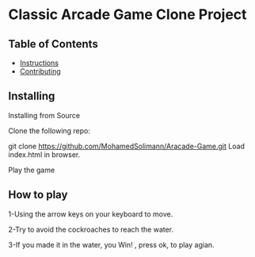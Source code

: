 # Classic Arcade Game Clone Project

## Table of Contents

- [Instructions](#Installing)
- [Contributing](#contributing)

## Installing
Installing from Source

Clone the following repo:

git clone https://github.com/MohamedSolimann/Aracade-Game.git
Load index.html in browser.

Play the game


## How to play 

1-Using the arrow keys on your keyboard to move.

2-Try to avoid the cockroaches to reach the water.

3-If you made it in the water, you Win! , press ok, to play agian.

